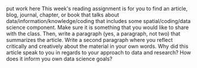 put work here
This week's reading assignment is for you to find an article, blog, journal, chapter, or book that talks about data/information/knowledge/coding that includes some spatial/coding/data science component. Make sure it is something that you would like to share with the class. Then, write a paragraph (yes, a paragraph, not two) that summarizes the article. Write a second paragraph where you reflect critically and creatively about the material in your own words. Why did this article speak to you in regards to your approach to data and research? How does it inform you own data science goals?
